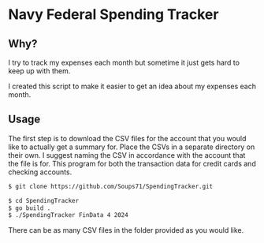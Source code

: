# Navy Federal Spending Tracker

## Why?

I try to track my expenses each month but sometime it just gets hard to keep up with them.

I created this script to make it easier to get an idea about my expenses each month.

## Usage

The first step is to download the CSV files for the account that you would like to actually get a summary for. Place the CSVs in a separate directory on their own. I suggest naming the CSV in accordance with the account that the file is for. This program for both the transaction data for credit cards and checking accounts. 


```bash
$ git clone https://github.com/Soups71/SpendingTracker.git

$ cd SpendingTracker
$ go build .
$ ./SpendingTracker FinData 4 2024
```

There can be as many CSV files in the folder provided as you would like.


